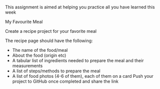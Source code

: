This assignment is aimed at helping you practice all you have learned this week

My Favourite Meal

Create a recipe project for your favorite meal

The recipe page should have the following:

- The name of the food/meal
- About the food (origin etc)
- A tabular list of ingredients needed to prepare the meal and their measurements&nbsp;
- A list of steps/methods to prepare the meal&nbsp;
- A list of food photos (4-6 of them), each of them on a card
Push your project to GitHub once completed and share the link 